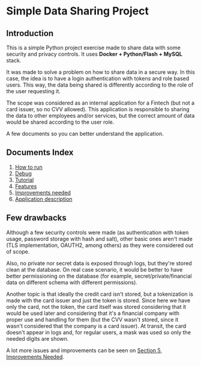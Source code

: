 # Simple Data Sharing Project
## Introduction
This is a simple Python project exercise made to share data with some security and privacy controls.
It uses **Docker + Python/Flash + MySQL** stack.

It was made to solve a problem on how to share data in a secure way.
In this case, the idea is to have a login authentication with tokens and role based users. This way, the data being shared is differently according to the role of the user requesting it.

The scope was considered as an internal application for a Fintech (but not a card issuer, so no CVV allowed). This application is responsible to sharing the data to other employees and/or services, but the correct amount of data would be shared according to the user role.

A few documents so you can better understand the application.

## Documents Index
1. [How to run](docs/01%20-%20HOW%20TO%20RUN.md)
2. [Debug](docs/02%20-%20DEBUG.md)
3. [Tutorial](docs/03%20-%20TUTORIAL.md)
4. [Features](docs/04%20-%20FEATURES.md)
5. [Improvements needed](docs/05%20-%20IMPROVEMENTS%20NEEDED.MD)
6. [Application description](docs/06%20-%20APPLICATION%20DESCRIPTION.MD)

## Few drawbacks

Although a few security controls were made (as authentication with token usage, password storage with hash and salt), other basic ones aren't made (TLS implementation, OAUTH2, among others) as they were considered out of scope.

Also, no private nor secret data is exposed through logs, but they're stored clean at the database. On real case scenario, it would be better to have better permissioning on the database (for example, secret/private/financial data on different schema with different permissions).

Another topic is that ideally the credit card isn't stored, but a tokenization is made with the card issuer and just the token is stored. Since here we have only the card, not the token, the card itself was stored considering that it would be used later and considering that it's a financial company with proper use and handling for them (but the CVV wasn't stored, since it wasn't considered that the company is a card issuer). At transit, the card doesn't appear in logs and, for regular users, a mask was used so only the needed digits are shown.

A lot more issues and improvements can be seen on [Section 5, Improvements Needed](/docs/05%20-%20IMPROVEMENTS%20NEEDED.MD).